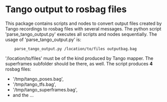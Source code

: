 Tango output to rosbag files 
=================
This package contains scripts and nodes to convert output files created by Tango recordings to rosbag files with several messages.
The python script 'parse_tango_output.py' executes all scripts and nodes sequentially.
The usage of 'parse_tango_output.py' is:
        
        parse_tango_output.py /location/to/files outputbag.bag

'/location/to/files' must be of the kind produced by Tango mapper. The superframes subfolder should be there, as well.
The script produces **4** rosbag files:
  * '/tmp/tango_poses.bag',
  * '/tmp/tango_tfs.bag',
  * '/tmp/tango_superframes.bag',
  * and the ...
